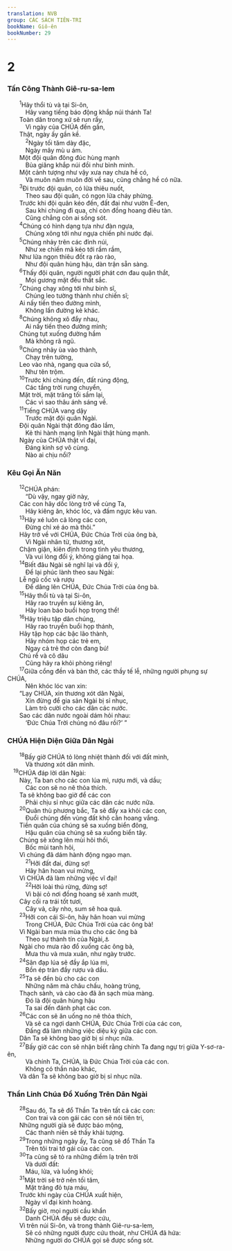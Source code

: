 ```yaml
---
translation: NVB
group: CÁC SÁCH TIÊN-TRI
bookName: Giô-ên 
bookNumber: 29
---
```


<div class="title"><h1>2</h1><h3>Tấn Công Thành Giê-ru-sa-lem </h3></div>
<span class="verse gio_2_1">  <sup>1</sup>Hãy thổi tù và tại Si-ôn, <br/>   Hãy vang tiếng báo động khắp núi thánh Ta! <br/>  Toàn dân trong xứ sẽ run rẩy, <br/>   Vì ngày của CHÚA đến gần, <br/>  Thật, ngày ấy gần kề. <br/></span>
<span class="verse gio_2_2">   <sup>2</sup>Ngày tối tăm dày đặc, <br/>   Ngày mây mù u ám. <br/>  Một đội quân đông đúc hùng mạnh <br/>   Bủa giăng khắp núi đồi như bình minh. <br/>  Một cảnh tượng như vậy xưa nay chưa hề có, <br/>   Và muôn năm muôn đời về sau, cũng chẳng hề có nữa. <br/></span>
<span class="verse gio_2_3">  <sup>3</sup>Đi trước đội quân, có lửa thiêu nuốt, <br/>   Theo sau đội quân, có ngọn lửa cháy phừng. <br/>  Trước khi đội quân kéo đến, đất đai như vườn Ê-đen, <br/>   Sau khi chúng đi qua, chỉ còn đồng hoang điêu tàn. <br/>   Cũng chẳng còn ai sống sót. <br/></span>
<span class="verse gio_2_4">  <sup>4</sup>Chúng có hình dạng tựa như đàn ngựa, <br/>   Chúng xông tới như ngựa chiến phi nước đại. <br/></span>
<span class="verse gio_2_5">  <sup>5</sup>Chúng nhảy trên các đỉnh núi, <br/>   Như xe chiến mã kéo tới rầm rầm, <br/>  Như lửa ngọn thiêu đốt rạ rào rào, <br/>   Như đội quân hùng hậu, dàn trận sẵn sàng. <br/></span>
<span class="verse gio_2_6">  <sup>6</sup>Thấy đội quân, người người phát cơn đau quặn thắt, <br/>   Mọi gương mặt đều thất sắc. <br/></span>
<span class="verse gio_2_7">  <sup>7</sup>Chúng chạy xông tới như binh sĩ, <br/>   Chúng leo tường thành như chiến sĩ; <br/>  Ai nấy tiến theo đường mình, <br/>   Không lấn đường kẻ khác. <br/></span>
<span class="verse gio_2_8">  <sup>8</sup>Chúng không xô đẩy nhau, <br/>   Ai nấy tiến theo đường mình; <br/>  Chúng tụt xuống đường hầm <br/>   Mà không rã ngũ. <br/></span>
<span class="verse gio_2_9">  <sup>9</sup>Chúng nhảy ùa vào thành, <br/>   Chạy trên tường, <br/>  Leo vào nhà, ngang qua cửa sổ, <br/>   Như tên trộm. <br/></span>
<span class="verse gio_2_10">  <sup>10</sup>Trước khi chúng đến, đất rúng động, <br/>   Các tầng trời rung chuyển, <br/>  Mặt trời, mặt trăng tối sầm lại, <br/>   Các vì sao thâu ánh sáng về. <br/></span>
<span class="verse gio_2_11">  <sup>11</sup>Tiếng CHÚA vang dậy <br/>   Trước mặt đội quân Ngài. <br/>  Đội quân Ngài thật đông đảo lắm, <br/>   Kẻ thi hành mạng lịnh Ngài thật hùng mạnh. <br/>  Ngày của CHÚA thật vĩ đại, <br/>   Đáng kinh sợ vô cùng. <br/>   Nào ai chịu nổi? <br/></span>
<div class="title"><h3>Kêu Gọi Ăn Năn </h3></div>
<span class="verse gio_2_12">  <sup>12</sup>CHÚA phán: <br/>   “Dù vậy, ngay giờ này, <br/>  Các con hãy dốc lòng trở về cùng Ta, <br/>   Hãy kiêng ăn, khóc lóc, và đấm ngực kêu van. <br/></span>
<span class="verse gio_2_13">  <sup>13</sup>Hãy xé luôn cả lòng các con, <br/>   Đừng chỉ xé áo mà thôi.” <br/>  Hãy trở về với CHÚA, Đức Chúa Trời của ông bà, <br/>   Vì Ngài nhân từ, thương xót, <br/>  Chậm giận, kiên định trong tình yêu thương, <br/>   Và vui lòng đổi ý, không giáng tai họa. <br/></span>
<span class="verse gio_2_14">  <sup>14</sup>Biết đâu Ngài sẽ nghĩ lại và đổi ý, <br/>   Để lại phúc lành theo sau Ngài: <br/>  Lễ ngũ cốc và rượu <br/>   Để dâng lên CHÚA, Đức Chúa Trời của ông bà. <br/></span>
<span class="verse gio_2_15">  <sup>15</sup>Hãy thổi tù và tại Si-ôn, <br/>   Hãy rao truyền sự kiêng ăn, <br/>   Hãy loan báo buổi họp trọng thể! <br/></span>
<span class="verse gio_2_16">  <sup>16</sup>Hãy triệu tập dân chúng, <br/>   Hãy rao truyền buổi họp thánh, <br/>  Hãy tập họp các bậc lão thành, <br/>   Hãy nhóm họp các trẻ em, <br/>   Ngay cả trẻ thơ còn đang bú! <br/>  Chú rể và cô dâu <br/>   Cũng hãy ra khỏi phòng riêng! <br/></span>
<span class="verse gio_2_17">  <sup>17</sup>Giữa cổng đền và bàn thờ, các thầy tế lễ, những người phụng sự CHÚA, <br/>   Nên khóc lóc van xin: <br/>  “Lạy CHÚA, xin thương xót dân Ngài, <br/>   Xin đừng để gia sản Ngài bị sỉ nhục, <br/>   Làm trò cười cho các dân các nước. <br/>  Sao các dân nước ngoài dám hỏi nhau: <br/>   ‘Đức Chúa Trời chúng nó đâu rồi?’ ” <br/></span>
<div class="title"><h3> CHÚA Hiện Diện Giữa Dân Ngài </h3></div>
<span class="verse gio_2_18">  <sup>18</sup>Bấy giờ CHÚA tỏ lòng nhiệt thành đối với đất mình, <br/>   Và thương xót dân mình. <br/></span>
<span class="verse gio_2_19"> <sup>19</sup>CHÚA đáp lời dân Ngài: <br/>  Này, Ta ban cho các con lúa mì, rượu mới, và dầu; <br/>   Các con sẽ no nê thỏa thích. <br/>  Ta sẽ không bao giờ để các con <br/>   Phải chịu sỉ nhục giữa các dân các nước nữa. <br/></span>
<span class="verse gio_2_20">  <sup>20</sup>Quân thù phương bắc, Ta sẽ đẩy xa khỏi các con, <br/>   Đuổi chúng đến vùng đất khô cằn hoang vắng. <br/>  Tiền quân của chúng sẽ sa xuống biển đông, <br/>   Hậu quân của chúng sẽ sa xuống biển tây. <br/>  Chúng sẽ xông lên mùi hôi thối, <br/>   Bốc mùi tanh hôi, <br/>  Vì chúng đã dám hành động ngạo mạn. <br/></span>
<span class="verse gio_2_21">   <sup>21</sup>Hỡi đất đai, đừng sợ! <br/>   Hãy hân hoan vui mừng, <br/>  Vì CHÚA đã làm những việc vĩ đại! <br/></span>
<span class="verse gio_2_22">   <sup>22</sup>Hỡi loài thú rừng, đừng sợ! <br/>   Vì bãi cỏ nơi đồng hoang sẽ xanh mướt, <br/>  Cây cối ra trái tốt tươi, <br/>   Cây vả, cây nho, sum sê hoa quả. <br/></span>
<span class="verse gio_2_23">  <sup>23</sup>Hỡi con cái Si-ôn, hãy hân hoan vui mừng <br/>   Trong CHÚA, Đức Chúa Trời của các ông bà! <br/>  Vì Ngài ban mưa mùa thu cho các ông bà <br/>   Theo sự thành tín của Ngài,<a data-toggle="tooltip" data-placement="bottom" title="MT: không rõ nghĩa. Có bản dịch: ‘vì Ngài ban cho các ông bà mưa thu theo mùa; vì Ngài nhân từ’">⚓</a><br/>  Ngài cho mưa rào đổ xuống các ông bà, <br/>   Mưa thu và mưa xuân, như ngày trước. <br/></span>
<span class="verse gio_2_24">  <sup>24</sup>Sân đạp lúa sẽ đầy ắp lúa mì, <br/>   Bồn ép tràn đầy rượu và dầu. <br/></span>
<span class="verse gio_2_25">  <sup>25</sup>Ta sẽ đền bù cho các con <br/>   Những năm mà châu chấu, hoàng trùng, <br/>  Thạch sành, và cào cào đã ăn sạch mùa màng. <br/>   Đó là đội quân hùng hậu <br/>   Ta sai đến đánh phạt các con. <br/></span>
<span class="verse gio_2_26">  <sup>26</sup>Các con sẽ ăn uống no nê thỏa thích, <br/>   Và sẽ ca ngợi danh CHÚA, Đức Chúa Trời của các con, <br/>   Đấng đã làm những việc diệu kỳ giữa các con. <br/>  Dân Ta sẽ không bao giờ bị sỉ nhục nữa. <br/></span>
<span class="verse gio_2_27">  <sup>27</sup>Bấy giờ các con sẽ nhận biết rằng chính Ta đang ngự trị giữa Y-sơ-ra-ên, <br/>   Và chính Ta, CHÚA, là Đức Chúa Trời của các con. <br/>   Không có thần nào khác, <br/>  Và dân Ta sẽ không bao giờ bị sỉ nhục nữa. <br/></span>
<div class="title"><h3>Thần Linh Chúa Đổ Xuống Trên Dân Ngài </h3></div>
<span class="verse gio_2_28">  <sup>28</sup>Sau đó, Ta sẽ đổ Thần Ta trên tất cả các con: <br/>   Con trai và con gái các con sẽ nói tiên tri, <br/>  Những người già sẽ được báo mộng, <br/>   Các thanh niên sẽ thấy khải tượng. <br/></span>
<span class="verse gio_2_29">  <sup>29</sup>Trong những ngày ấy, Ta cũng sẽ đổ Thần Ta <br/>   Trên tôi trai tớ gái của các con. <br/></span>
<span class="verse gio_2_30">  <sup>30</sup>Ta cũng sẽ tỏ ra những điềm lạ trên trời <br/>   Và dưới đất: <br/>   Máu, lửa, và luồng khói; <br/></span>
<span class="verse gio_2_31">  <sup>31</sup>Mặt trời sẽ trở nên tối tăm, <br/>   Mặt trăng đỏ tựa máu, <br/>  Trước khi ngày của CHÚA xuất hiện, <br/>   Ngày vĩ đại kinh hoàng. <br/></span>
<span class="verse gio_2_32">  <sup>32</sup>Bấy giờ, mọi người cầu khẩn <br/>   Danh CHÚA đều sẽ được cứu, <br/>  Vì trên núi Si-ôn, và trong thành Giê-ru-sa-lem, <br/>   Sẽ có những người được cứu thoát, như CHÚA đã hứa: <br/>   Những người do CHÚA gọi sẽ được sống sót. <br/></span>
